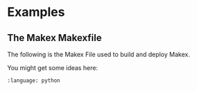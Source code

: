 # Examples

## The Makex Makexfile

The following is the Makex File used to build and deploy Makex. 

You might get some ideas here:

```{literalinclude} ../../Makexfile 
:language: python
```
